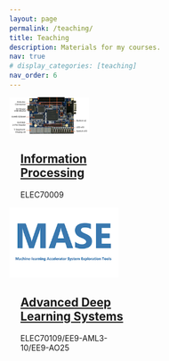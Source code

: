 ```yaml
---
layout: page
permalink: /teaching/
title: Teaching
description: Materials for my courses.
nav: true
# display_categories: [teaching]
nav_order: 6
---
```

<head>
  <style>
    .container {
      display: flex;
      flex-wrap: wrap;
    }

    .project {
      width: 100%;
      display: flex;
      align-items: center;
      margin-bottom: 20px;
    }

    .image {
      width: 50%;
    }

    .image img {
      max-width: 100%;
      max-height: 100%;
      object-fit: contain;
    }

    .text {
      width: 50%;
      padding: 0 20px;
    }
  </style>
</head>
<body>
  <div class="container">
    <div class="project">
      <div class="image">
        <img src="/assets/img/altera_max10.png">
      </div>
      <div class="text">
        <h2><a href="/teaching/info_process">Information Processing</a></h2>
        <p>ELEC70009</p>
      </div>
    </div>
    <div class="project">
      <div class="image">
        <img src="/assets/img/mase.png">
      </div>
      <div class="text">
        <h2><a href="/teaching/adls">Advanced Deep Learning Systems</a></h2>
        <p>ELEC70109/EE9-AML3-10/EE9-AO25</p>
      </div>
    </div>
    <!-- Add more project previews here -->
  </div>
</body>

<!-- [Information Processing](/teaching/info_process) (ELEC70009)

[Advanced Deep Learning Systems](/teaching/adls) (ELEC70109/EE9-AML3-10/EE9-AO25) -->

<!-- <div class="container">
	<div class="image">
		<img src="/assets/img/altera_max10.png">
	</div>
	<div class="text">
		<h2><a href="/teaching/info_process">Information Processing</a></h2>
		<p>ELEC70009</p>
</div>


<div class="container">
 <div class="image">
  <img src="/assets/img/mase.png">
 </div>
 <div class="text">
  <h2><a href="/teaching/adls">Advanced Deep Learning Systems</a></h2>
  <p>ELEC70109/EE9-AML3-10/EE9-AO25</p>
</div> -->
